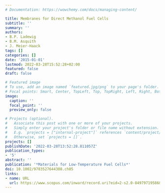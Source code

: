 ```yaml
---
# Documentation: https://wowchemy.com/docs/managing-content/

title: Membranes for Direct Methanol Fuel Cells
subtitle: ''
summary: ''
authors:
- B.P. Ladewig
- B.M. Asquith
- J. Meier-Haack
tags: []
categories: []
date: '2015-01-01'
lastmod: 2022-03-28T15:52:28+02:00
featured: false
draft: false

# Featured image
# To use, add an image named `featured.jpg/png` to your page's folder.
# Focal points: Smart, Center, TopLeft, Top, TopRight, Left, Right, BottomLeft, Bottom, BottomRight.
image:
  caption: ''
  focal_point: ''
  preview_only: false

# Projects (optional).
#   Associate this post with one or more of your projects.
#   Simply enter your project's folder or file name without extension.
#   E.g. `projects = ["internal-project"]` references `content/project/deep-learning/index.md`.
#   Otherwise, set `projects = []`.
projects: []
publishDate: '2022-03-28T13:52:28.811057Z'
publication_types:
- '5'
abstract: ''
publication: '*Materials for Low-Temperature Fuel Cells*'
doi: 10.1002/9783527644308.ch05
links:
- name: URL
  url: https://www.scopus.com/inward/record.uri?eid=2-s2.0-84979719586&doi=10.1002%2f9783527644308.ch05&partnerID=40&md5=d5f76458a7e6dd3a442eeadc6bce168d
---
```


